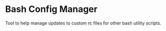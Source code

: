 # Bash Config Manager
Tool to help manage updates to custom rc files for other bash utility scripts.

